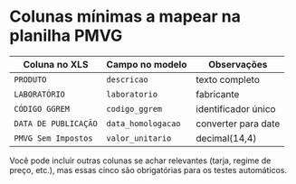 # Colunas mínimas a mapear na planilha PMVG

| Coluna no XLS         | Campo no modelo    | Observações          |
|-----------------------|--------------------|----------------------|
| `PRODUTO`             | `descricao`        | texto completo       |
| `LABORATÓRIO`         | `laboratorio`      | fabricante           |
| `CÓDIGO GGREM`        | `codigo_ggrem`     | identificador único |
| `DATA DE PUBLICAÇÃO`  | `data_homologacao` | converter para date  |
| `PMVG Sem Impostos`   | `valor_unitario`   | decimal(14,4)        |

Você pode incluir outras colunas se achar relevantes (tarja, regime de preço, etc.), mas essas cinco são obrigatórias para os testes automáticos. 